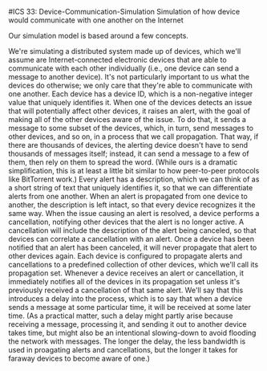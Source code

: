 #ICS 33: Device-Communication-Simulation
Simulation of how device would communicate with one another on the Internet

Our simulation model is based around a few concepts.

We're simulating a distributed system made up of devices, which we'll assume are Internet-connected electronic devices that are able to communicate with each other individually (i.e., one device can send a message to another device). It's not particularly important to us what the devices do otherwise; we only care that they're able to communicate with one another.
Each device has a device ID, which is a non-negative integer value that uniquely identifies it.
When one of the devices detects an issue that will potentially affect other devices, it raises an alert, with the goal of making all of the other devices aware of the issue. To do that, it sends a message to some subset of the devices, which, in turn, send messages to other devices, and so on, in a process that we call propagation. That way, if there are thousands of devices, the alerting device doesn't have to send thousands of messages itself; instead, it can send a message to a few of them, then rely on them to spread the word. (While ours is a dramatic simplification, this is at least a little bit similar to how peer-to-peer protocols like BitTorrent work.)
Every alert has a description, which we can think of as a short string of text that uniquely identifies it, so that we can differentiate alerts from one another. When an alert is propagated from one device to another, the description is left intact, so that every device recognizes it the same way.
When the issue causing an alert is resolved, a device performs a cancellation, notifying other devices that the alert is no longer active. A cancellation will include the description of the alert being canceled, so that devices can correlate a cancellation with an alert. Once a device has been notified that an alert has been canceled, it will never propagate that alert to other devices again.
Each device is configured to propagate alerts and cancellations to a predefined collection of other devices, which we'll call its propagation set.
Whenever a device receives an alert or cancellation, it immediately notifies all of the devices in its propagation set unless it's previously received a cancellation of that same alert. We'll say that this introduces a delay into the process, which is to say that when a device sends a message at some particular time, it will be received at some later time. (As a practical matter, such a delay might partly arise because receiving a message, processing it, and sending it out to another device takes time, but might also be an intentional slowing-down to avoid flooding the network with messages. The longer the delay, the less bandwidth is used in proagating alerts and cancellations, but the longer it takes for faraway devices to become aware of one.)
